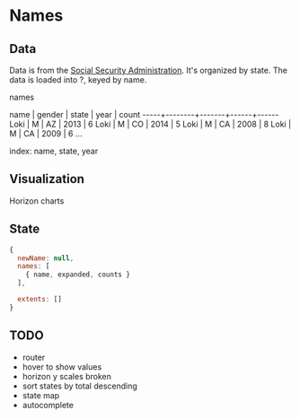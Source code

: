 Names
=====

Data
----
Data is from the [Social Security Administration][1]. It's organized by state.
The data is loaded into ?, keyed by name.

names

name | gender | state | year | count
-----+--------+-------+------+------
Loki | M      | AZ    | 2013 | 6
Loki | M      | CO    | 2014 | 5
Loki | M      | CA    | 2008 | 8
Loki | M      | CA    | 2009 | 6
...

index: name, state, year

[1]: https://www.ssa.gov/oact/babynames/limits.html

Visualization
-------------
Horizon charts

State
-----
```javascript
{
  newName: null,
  names: [
    { name, expanded, counts }
  ],

  extents: []
}
```

TODO
----
- router
- hover to show values
- horizon y scales broken
- sort states by total descending
- state map
- autocomplete

